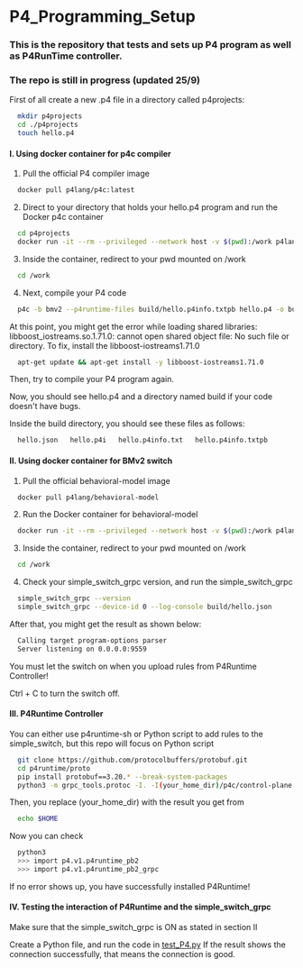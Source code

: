 # P4_Programming_Setup
### This is the repository that tests and sets up P4 program as well as P4RunTime controller.
### The repo is still in progress (updated 25/9)
First of all create a new .p4 file in a directory called p4projects:

```bash
  mkdir p4projects
  cd ./p4projects
  touch hello.p4
```
#### I. Using docker container for p4c compiler
1. Pull the official P4 compiler image
```bash
  docker pull p4lang/p4c:latest
```
2. Direct to your directory that holds your hello.p4 program and run the Docker p4c container
```bash
  cd p4projects
  docker run -it --rm --privileged --network host -v $(pwd):/work p4lang/p4c:latest bash
```
3. Inside the container, redirect to your pwd mounted on /work
```bash
  cd /work
```
4. Next, compile your P4 code
```bash
  p4c -b bmv2 --p4runtime-files build/hello.p4info.txtpb hello.p4 -o build
```
At this point, you might get the error while loading shared libraries: libboost_iostreams.so.1.71.0: cannot open shared object file: No such file or directory. To fix, install the libboost-iostreams1.71.0
```bash
  apt-get update && apt-get install -y libboost-iostreams1.71.0
```
Then, try to compile your P4 program again.

Now, you should see hello.p4 and a directory named build if your code doesn't have bugs.

Inside the build directory, you should see these files as follows:

```bash 
  hello.json   hello.p4i   hello.p4info.txt   hello.p4info.txtpb
```
#### II. Using docker container for BMv2 switch
1. Pull the official behavioral-model image
```bash
  docker pull p4lang/behavioral-model
```
2. Run the Docker container for behavioral-model
```bash
  docker run -it --rm --privileged --network host -v $(pwd):/work p4lang/behavioral-model:latest bash
```
3. Inside the container, redirect to your pwd mounted on /work
```bash
  cd /work
```
4. Check your simple_switch_grpc version, and run the simple_switch_grpc
```bash
  simple_switch_grpc --version
  simple_switch_grpc --device-id 0 --log-console build/hello.json
```
After that, you might get the result as shown below:
```bash
  Calling target program-options parser
  Server listening on 0.0.0.0:9559
```
You must let the switch on when you upload rules from P4Runtime Controller! 

Ctrl + C to turn the switch off.

#### III. P4Runtime Controller
You can either use p4runtime-sh or Python script to add rules to the simple_switch, but this repo will focus on Python script
```bash
  git clone https://github.com/protocolbuffers/protobuf.git
  cd p4runtime/proto
  pip install protobuf==3.20.* --break-system-packages
  python3 -m grpc_tools.protoc -I. -I(your_home_dir)/p4c/control-plane --python_out=. --grpc_python_out=. p4/v1/p4runtime.proto
```
Then, you replace (your_home_dir) with the result you get from 
```bash
  echo $HOME
```
Now you can check
```bash
  python3
  >>> import p4.v1.p4runtime_pb2
  >>> import p4.v1.p4runtime_pb2_grpc
```
If no error shows up, you have successfully installed P4Runtime!
#### IV. Testing the interaction of P4Runtime and the simple_switch_grpc
Make sure that the simple_switch_grpc is ON as stated in section II

Create a Python file, and run the code in [test_P4.py](https://github.com/ColonelBee/P4_Programming_Setup/blob/main/test_P4.py)
If the result shows the connection successfully, that means the connection is good.
